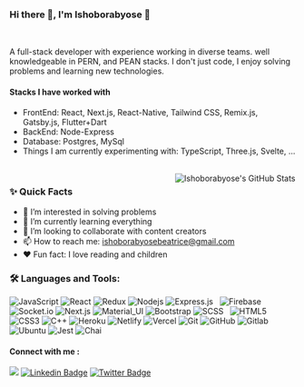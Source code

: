 ### Hi there 👋, I'm Ishoborabyose 👨‍

<br/>

<p>
A full-stack developer with experience working in diverse teams. well knowledgeable 
in PERN, and PEAN stacks. I don't just code, I enjoy solving problems and learning 
new technologies.</p>

#### Stacks I have worked with

- FrontEnd: React, Next.js, React-Native, Tailwind CSS, Remix.js, Gatsby.js, Flutter+Dart
- BackEnd: Node-Express
- Database: Postgres, MySql  
- Things I am currently experimenting with: TypeScript, Three.js, Svelte, ...
<br/>



  <img align="right" alt="Ishoborabyose's GitHub Stats" src="https://github-readme-stats.vercel.app/api?username=ishoborabyose&show_icons=true$hide_border=true" />
  
### ✨ Quick Facts

- 👀 I’m interested in solving problems
- 🌱 I’m currently learning everything
- 💞️ I’m looking to collaborate with content creators
- 📫 How to reach me: ishoborabyosebeatrice@gmail.com
- ❤ Fun fact: I love reading and children

<!-- - 📝 [Resume]) -->

### 🛠️ Languages and Tools:

![JavaScript](https://img.shields.io/badge/-JavaScript-black?style=flat-square&logo=javascript)
![React](https://img.shields.io/badge/-React-black?style=flat-square&logo=react)
![Redux](https://img.shields.io/badge/-Redux-black?style=flat-square&logo=Redux)
![Nodejs](https://img.shields.io/badge/-Nodejs-black?style=flat-square&logo=Node.js)
![Express.js](https://img.shields.io/badge/Express.js-000000?style=flat-square&logo=express&logoColor=white)
<img src="https://img.shields.io/badge/PostgreSQL-000000?style=flat-square&logo=postgresql&logoColor=white" alt="" />
<img src="https://img.shields.io/badge/MySQL-000000?style=flat-square&logo=mysql&logoColor=white" alt="" />
![Firebase](https://img.shields.io/badge/-Firebase-black?style=flat-square&logo=Firebase)
 <img src="https://img.shields.io/badge/Babel-000000?style=flat-square&logo=babel&logoColor=white" alt="" />
![Socket.io](https://img.shields.io/badge/-Socket-black?style=flat-square&logo=socket.io)
![Next.js](https://img.shields.io/badge/-Next-black?style=flat-square&logo=Next.js)
![Material_UI](https://img.shields.io/badge/-Material_UI-black?style=flat-square&logo=material-ui)
![Bootstrap](https://img.shields.io/badge/-Bootstrap-black?style=flat-square&logo=bootstrap)
![SCSS](https://img.shields.io/badge/-SCSS-black?style=flat-square&logo=SASS)
 <img src="https://img.shields.io/badge/Swagger-000000?style=flat-square&logo=Swagger&logoColor=white" alt="" />
 <img src="https://img.shields.io/badge/Tailwind_CSS-000?style=flat-square&logo=tailwind-css&logoColor=white" alt="" />
![HTML5](https://img.shields.io/badge/-HTML5-black?style=flat-square&logo=html5&logoColor=white)
![CSS3](https://img.shields.io/badge/-CSS3-black?style=flat-square&logo=css3)
![C++](https://img.shields.io/badge/-C++-black?style=flat-square&logo=c)
![Heroku](https://img.shields.io/badge/-Heroku-black?style=flat-square&logo=heroku)
![Netlify](https://img.shields.io/badge/-Netlify-black?style=flat-square&logo=netlify)
![Vercel](https://img.shields.io/badge/-Vercel-black?style=flat-square&logo=vercel)
![Git](https://img.shields.io/badge/-Git-black?style=flat-square&logo=git)
![GitHub](https://img.shields.io/badge/-GitHub-black?style=flat-square&logo=github)
![Gitlab](https://img.shields.io/badge/-Gitlab-black?style=flat-square&logo=gitlab)
![Ubuntu](https://img.shields.io/badge/-Ubuntu-black?style=flat-square&logo=ubuntu)
![Jest](https://img.shields.io/badge/-Jest-black?style=flat-square&logo=Jest)
![Chai](https://img.shields.io/badge/-Chai-black?style=flat-square&logo=Chai)
 <img src="	https://img.shields.io/badge/Mocha-000000?style=flat-square&logo=Mocha&logoColor=white" alt="" />
 <img src="https://img.shields.io/badge/flutter-000?style=flat-square&logo=flutter&logoColor=white" alt="" />
 <img src="https://img.shields.io/badge/dart-000?style=flat-square&logo=dart&logoColor=white" alt="" />

#### Connect with me : 
 <a href="https://www.codewars.com/users/IshoborabyoseBeatrice"> <img src="https://www.codewars.com/users/IshoborabyoseBeatrice/badges/micro" /></a>
[![Linkedin Badge](https://img.shields.io/badge/-Ishoborabyose-blue?style=flat-square&logo=Linkedin&logoColor=white&link=https://www.linkedin.com/in/ishoborabyose-beatrice/)](https://www.linkedin.com/in/ishoborabyose-beatrice/) [![Twitter Badge](https://img.shields.io/badge/-Ishoborabyose-blue?style=flat-square&logo=Twitter&logoColor=white&link=https://twitter.com/ishoborabyose)](https://twitter.com/ishoborabyose)



